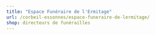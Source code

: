 ```yaml
---
title: "Espace Funéraire de l'Ermitage"
url: /corbeil-essonnes/espace-funeraire-de-lermitage/
shop: directeurs de funérailles
---
```

